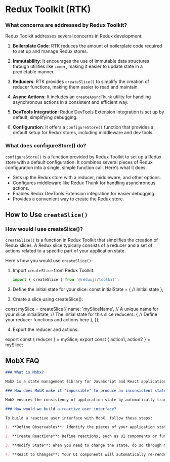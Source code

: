 
# Redux Toolkit (RTK)

### What concerns are addressed by Redux Toolkit?

Redux Toolkit addresses several concerns in Redux development:

1. **Boilerplate Code**: RTK reduces the amount of boilerplate code required to set up and manage Redux stores.

2. **Immutability**: It encourages the use of immutable data structures through utilities like `immer`, making it easier to update state in a predictable manner.

3. **Reducers**: RTK provides `createSlice()` to simplify the creation of reducer functions, making them easier to read and maintain.

4. **Async Actions**: It includes an `createAsyncThunk` utility for handling asynchronous actions in a consistent and efficient way.

5. **DevTools Integration**: Redux DevTools Extension integration is set up by default, simplifying debugging.

6. **Configuration**: It offers a `configureStore()` function that provides a default setup for Redux stores, including middleware and dev tools.

### What does configureStore() do?

`configureStore()` is a function provided by Redux Toolkit to set up a Redux store with a default configuration. It combines several pieces of Redux configuration into a single, simple function call. Here's what it does:

- Sets up the Redux store with a reducer, middleware, and other options.
- Configures middleware like Redux Thunk for handling asynchronous actions.
- Enables Redux DevTools Extension integration for easier debugging.
- Provides a convenient way to create the Redux store.

## How to Use `createSlice()`

### How would I use createSlice()?

`createSlice()` is a function in Redux Toolkit that simplifies the creation of Redux slices. A Redux slice typically consists of a reducer and a set of actions related to a specific part of your application state.

Here's how you would use `createSlice()`:

1. Import `createSlice` from Redux Toolkit:

   ```javascript
   import { createSlice } from '@reduxjs/toolkit';

2. Define the initial state for your slice:
const initialState = {
  // Initial state 
};

3. Create a slice using createSlice():

 const mySlice = createSlice({
  name: 'mySliceName', // A unique name for your slice
  initialState, // The initial state for this slice
  reducers: {
    // Define your reducer functions and actions here
  },
});

4. Export the reducer and actions:

export const { reducer } = mySlice;
export const { action1, action2 } = mySlice;

## MobX FAQ

```markdown
### What is Mobx?

MobX is a state management library for JavaScript and React applications. It provides a simple and reactive way to manage the state of your application. MobX stands for "observable" and "reactive," reflecting its core concepts.

### How does MobX make it "impossible" to produce an inconsistent state?

MobX ensures the consistency of application state by automatically tracking dependencies between observable data and reactions. When any observable data changes, MobX automatically triggers updates to any reactions (like UI components) that depend on that data. This ensures that the state is always consistent because changes to data are immediately reflected in related parts of the application.

### How would we build a reactive user interface?

To build a reactive user interface with MobX, follow these steps:

1. **Define Observables**: Identify the pieces of your application state that need to be observed for changes. These become MobX observables.

2. **Create Reactions**: Define reactions, such as UI components or functions, that depend on observables. MobX will automatically track these dependencies.

3. **Modify State**: When you need to change the state, do so through MobX observables. MobX will propagate the changes to dependent reactions.

4. **React to Changes**: Your UI components will automatically re-render or execute based on the changes to observables, providing a reactive user interface.
